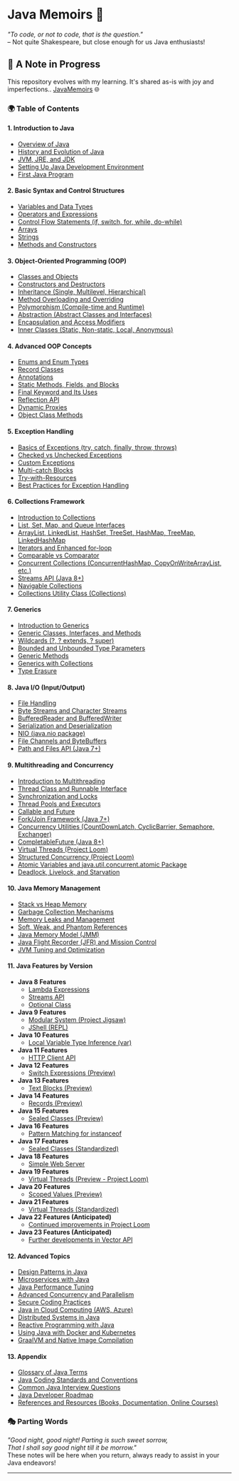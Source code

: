 # Java Memoirs 🌟

_"To code, or not to code, that is the question."_  
– Not quite Shakespeare, but close enough for us Java enthusiasts!

## 📜 A Note in Progress
This repository evolves with my learning. It's shared as-is with joy and imperfections..
[JavaMemoirs](https://dennym55.github.io/javamemoirs/) 🌐

### 🌍 Table of Contents

#### 1. **Introduction to Java**
   - [Overview of Java](#)
   - [History and Evolution of Java](#)
   - [JVM, JRE, and JDK](#)
   - [Setting Up Java Development Environment](#)
   - [First Java Program](#)

#### 2. **Basic Syntax and Control Structures**
   - [Variables and Data Types](#)
   - [Operators and Expressions](#)
   - [Control Flow Statements (if, switch, for, while, do-while)](#)
   - [Arrays](#)
   - [Strings](#)
   - [Methods and Constructors](#)

#### 3. **Object-Oriented Programming (OOP)**
   - [Classes and Objects](#)
   - [Constructors and Destructors](#)
   - [Inheritance (Single, Multilevel, Hierarchical)](#)
   - [Method Overloading and Overriding](#)
   - [Polymorphism (Compile-time and Runtime)](#)
   - [Abstraction (Abstract Classes and Interfaces)](#)
   - [Encapsulation and Access Modifiers](#)
   - [Inner Classes (Static, Non-static, Local, Anonymous)](#)

#### 4. **Advanced OOP Concepts**
   - [Enums and Enum Types](#)
   - [Record Classes](docs/record-classes.md)
   - [Annotations](#)
   - [Static Methods, Fields, and Blocks](#)
   - [Final Keyword and Its Uses](#)
   - [Reflection API](#)
   - [Dynamic Proxies](#)
   - [Object Class Methods](#)

#### 5. **Exception Handling**
   - [Basics of Exceptions (try, catch, finally, throw, throws)](#)
   - [Checked vs Unchecked Exceptions](#)
   - [Custom Exceptions](#)
   - [Multi-catch Blocks](#)
   - [Try-with-Resources](#)
   - [Best Practices for Exception Handling](#)

#### 6. **Collections Framework**
   - [Introduction to Collections](#)
   - [List, Set, Map, and Queue Interfaces](#)
   - [ArrayList, LinkedList, HashSet, TreeSet, HashMap, TreeMap, LinkedHashMap](#)
   - [Iterators and Enhanced for-loop](#)
   - [Comparable vs Comparator](#)
   - [Concurrent Collections (ConcurrentHashMap, CopyOnWriteArrayList, etc.)](#)
   - [Streams API (Java 8+)](#)
   - [Navigable Collections](#)
   - [Collections Utility Class (Collections)](#)

#### 7. **Generics**
   - [Introduction to Generics](#)
   - [Generic Classes, Interfaces, and Methods](#)
   - [Wildcards (?, ? extends, ? super)](#)
   - [Bounded and Unbounded Type Parameters](#)
   - [Generic Methods](#)
   - [Generics with Collections](#)
   - [Type Erasure](#)

#### 8. **Java I/O (Input/Output)**
   - [File Handling](#)
   - [Byte Streams and Character Streams](#)
   - [BufferedReader and BufferedWriter](#)
   - [Serialization and Deserialization](#)
   - [NIO (java.nio package)](#)
   - [File Channels and ByteBuffers](#)
   - [Path and Files API (Java 7+)](#)

#### 9. **Multithreading and Concurrency**
   - [Introduction to Multithreading](#)
   - [Thread Class and Runnable Interface](#)
   - [Synchronization and Locks](#)
   - [Thread Pools and Executors](#)
   - [Callable and Future](#)
   - [Fork/Join Framework (Java 7+)](#)
   - [Concurrency Utilities (CountDownLatch, CyclicBarrier, Semaphore, Exchanger)](#)
   - [CompletableFuture (Java 8+)](#)
   - [Virtual Threads (Project Loom)](#)
   - [Structured Concurrency (Project Loom)](#)
   - [Atomic Variables and java.util.concurrent.atomic Package](#)
   - [Deadlock, Livelock, and Starvation](#)

#### 10. **Java Memory Management**
   - [Stack vs Heap Memory](#)
   - [Garbage Collection Mechanisms](#)
   - [Memory Leaks and Management](#)
   - [Soft, Weak, and Phantom References](#)
   - [Java Memory Model (JMM)](#)
   - [Java Flight Recorder (JFR) and Mission Control](#)
   - [JVM Tuning and Optimization](#)

#### 11. **Java Features by Version**
   - **Java 8 Features**
     - [Lambda Expressions](#)
     - [Streams API](#)
     - [Optional Class](#)
   - **Java 9 Features**
     - [Modular System (Project Jigsaw)](#)
     - [JShell (REPL)](#)
   - **Java 10 Features**
     - [Local Variable Type Inference (var)](#)
   - **Java 11 Features**
     - [HTTP Client API](#)
   - **Java 12 Features**
     - [Switch Expressions (Preview)](#)
   - **Java 13 Features**
     - [Text Blocks (Preview)](#)
   - **Java 14 Features**
     - [Records (Preview)](#)
   - **Java 15 Features**
     - [Sealed Classes (Preview)](#)
   - **Java 16 Features**
     - [Pattern Matching for instanceof](#)
   - **Java 17 Features**
     - [Sealed Classes (Standardized)](#)
   - **Java 18 Features**
     - [Simple Web Server](#)
   - **Java 19 Features**
     - [Virtual Threads (Preview - Project Loom)](#)
   - **Java 20 Features**
     - [Scoped Values (Preview)](#)
   - **Java 21 Features**
     - [Virtual Threads (Standardized)](#)
   - **Java 22 Features (Anticipated)**
     - [Continued improvements in Project Loom](#)
   - **Java 23 Features (Anticipated)**
     - [Further developments in Vector API](#)

#### 12. **Advanced Topics**
   - [Design Patterns in Java](#)
   - [Microservices with Java](#)
   - [Java Performance Tuning](#)
   - [Advanced Concurrency and Parallelism](#)
   - [Secure Coding Practices](#)
   - [Java in Cloud Computing (AWS, Azure)](#)
   - [Distributed Systems in Java](#)
   - [Reactive Programming with Java](#)
   - [Using Java with Docker and Kubernetes](#)
   - [GraalVM and Native Image Compilation](#)

#### 13. **Appendix**
   - [Glossary of Java Terms](#)
   - [Java Coding Standards and Conventions](#)
   - [Common Java Interview Questions](#)
   - [Java Developer Roadmap](#)
   - [References and Resources (Books, Documentation, Online Courses)](#)


### 🎭 Parting Words

_"Good night, good night! Parting is such sweet sorrow,  
That I shall say good night till it be morrow."_  
These notes will be here when you return, always ready to assist in your Java endeavors!

---


